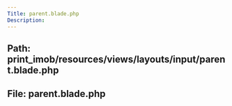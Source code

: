 ```yaml
---
Title: parent.blade.php
Description:
---
```


## Path: print_imob/resources/views/layouts/input/parent.blade.php
## File: parent.blade.php
